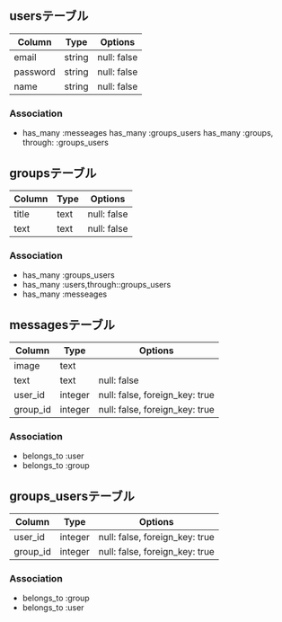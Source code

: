 ## usersテーブル
|Column|Type|Options|
|------|----|-------|
|email|string|null: false|
|password|string|null: false|
|name|string|null: false|
### Association
- has_many :messeages
has_many :groups_users
  has_many :groups, through: :groups_users

## groupsテーブル
|Column|Type|Options|
|------|----|-------|
|title|text|null: false|
|text|text|null: false|
### Association
- has_many :groups_users
-  has_many :users,through::groups_users
- has_many :messeages


## messagesテーブル
|Column|Type|Options|
|------|----|-------|
|image|text||
|text|text|null: false|
|user_id|integer|null: false, foreign_key: true|
|group_id|integer|null: false, foreign_key: true|
### Association
- belongs_to :user
- belongs_to :group


## groups_usersテーブル

|Column|Type|Options|
|------|----|-------|
|user_id|integer|null: false, foreign_key: true|
|group_id|integer|null: false, foreign_key: true|


### Association
- belongs_to :group
- belongs_to :user